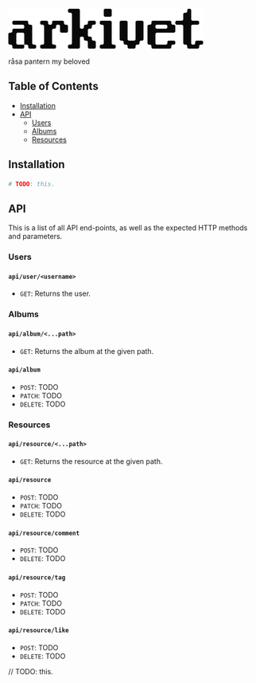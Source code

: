 ![Logo](res/logo.png)

råsa pantern my beloved

## Table of Contents

- [Installation](#installation)
- [API](#api)
    - [Users](#users)
    - [Albums](#albums)
    - [Resources](#resources)

## Installation

```bash
# TODO: this.
```

## API

This is a list of all API end-points, as well as the expected HTTP methods and parameters.

### Users

#### `api/user/<username>`
* `GET`: Returns the user.

### Albums

#### `api/album/<...path>`
* `GET`: Returns the album at the given path.

#### `api/album`
- `POST`: TODO
- `PATCH`: TODO
- `DELETE`: TODO

### Resources

#### `api/resource/<...path>`
- `GET`: Returns the resource at the given path.

#### `api/resource`
- `POST`: TODO
- `PATCH`: TODO
- `DELETE`: TODO

#### `api/resource/comment`
- `POST`: TODO
- `DELETE`: TODO

#### `api/resource/tag`
- `POST`: TODO
- `PATCH`: TODO
- `DELETE`: TODO

#### `api/resource/like`
- `POST`: TODO
- `DELETE`: TODO

// TODO: this.
